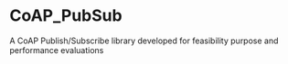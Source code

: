 # CoAP_PubSub
A CoAP Publish/Subscribe library developed for feasibility purpose and performance evaluations
